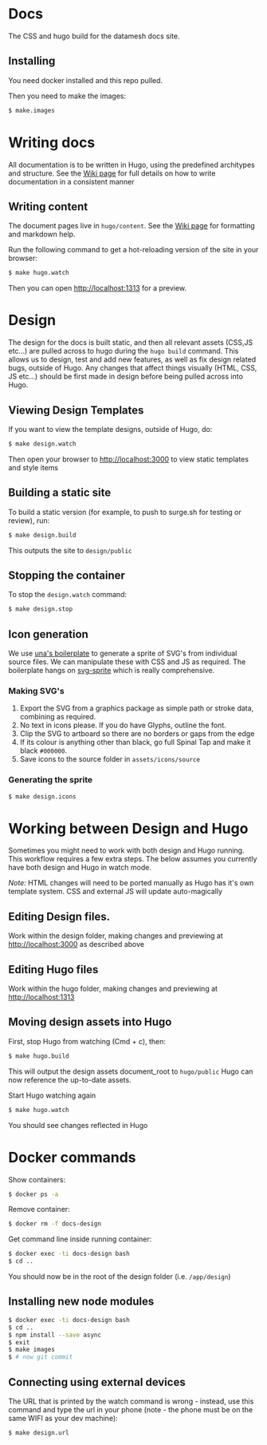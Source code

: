 # Docs

The CSS and hugo build for the datamesh docs site.

## Installing

You need docker installed and this repo pulled.

Then you need to make the images:

```bash
$ make.images
```

# Writing docs
All documentation is to be written in Hugo, using the predefined architypes and structure.
See the [Wiki page](https://github.com/datamesh-io/docs/wiki) for full details on how to write documentation in a consistent manner


## Writing content

The document pages live in `hugo/content`. See the [Wiki page](https://github.com/datamesh-io/docs/wiki) for formatting and markdown help.

Run the following command to get a hot-reloading version of the site in your browser:

```bash
$ make hugo.watch
```

Then you can open [http://localhost:1313](http://localhost:1313) for a preview.


# Design
The design for the docs is built static, and then all relevant assets (CSS,JS etc...) are pulled across to hugo during the `hugo build` command.
This allows us to design, test and add new features, as well as fix design related bugs, outside of Hugo.
Any changes that affect things visually (HTML, CSS, JS etc...) should be first made in design before being pulled across into Hugo.


## Viewing Design Templates

If you want to view the template designs, outside of Hugo, do:

```bash
$ make design.watch
```
Then open your browser to [http://localhost:3000](http://localhost:3000) to view static templates and style items


## Building a static site

To build a static version (for example, to push to surge.sh for testing or review), run:

```bash
$ make design.build
```

This outputs the site to `design/public`

## Stopping the container

To stop the `design.watch` command:

```bash
$ make design.stop
```

## Icon generation
We use [una's boilerplate](https://github.com/una/svg-icon-system-boilerplate) to generate a sprite of SVG's from individual source files. We can manipulate these with CSS and JS as required.
The boilerplate hangs on [svg-sprite](https://github.com/jkphl/svg-sprite) which is really comprehensive.

### Making SVG's

1. Export the SVG from a graphics package as simple path or stroke data, combining as required.
2. No text in icons please. If you do have Glyphs, outline the font.
3. Clip the SVG to artboard so there are no borders or gaps from the edge
4. If its colour is anything other than black, go full Spinal Tap and make it black `#000000`.
5. Save icons to the source folder in `assets/icons/source`

### Generating the sprite

```bash
$ make design.icons
```

# Working between Design and Hugo
Sometimes you might need to work with both design and Hugo running. This workflow requires a few extra steps.
The below assumes you currently have both design and Hugo in watch mode.

_Note:_ HTML changes will need to be ported manually as Hugo has it's own template system. CSS and external JS will update auto-magically

## Editing Design files.
Work within the design folder, making changes and previewing at [http://localhost:3000](http://localhost:3000) as described above

## Editing Hugo files
Work within the hugo folder, making changes and previewing at [http://localhost:1313](http://localhost:1313)

## Moving design assets into Hugo

First, stop Hugo from watching (Cmd + c), then:

```bash
$ make hugo.build
```

This will output the design assets document_root to `hugo/public`
Hugo can now reference the up-to-date assets.

Start Hugo watching again

```bash
$ make hugo.watch
```

You should see changes reflected in Hugo

# Docker commands

Show containers:

```bash
$ docker ps -a
```

Remove container:

```bash
$ docker rm -f docs-design
```

Get command line inside running container:

```bash
$ docker exec -ti docs-design bash
$ cd ..
```

You should now be in the root of the design folder (i.e. `/app/design`)

## Installing new node modules

```bash
$ docker exec -ti docs-design bash
$ cd ..
$ npm install --save async
$ exit
$ make images
$ # now git commit
```

## Connecting using external devices

The URL that is printed by the watch command is wrong - instead, use this command and type the url in your phone (note - the phone must be on the same WIFI as your dev machine):

```bash
$ make design.url
```
